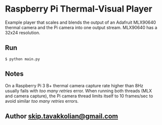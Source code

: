 # Raspberry Pi Thermal-Visual Player

Example player that scales and blends the output of an Adafruit MLX90640
thermal camera and the Pi camera into one output stream. MLX90640 has a
32x24 resolution.

## Run
```
$ python main.py
```

## Notes
On a Raspberry Pi 3 B+ thermal camera capture rate higher than 8Hz usually
fails with _too many retries_ error. When running both threads (MLX and
camera capture), the Pi camera thread limits itself to 10 frames/sec to avoid
similar _too many retries_ errors.

## Author skip.tavakkolian@gmail.com

